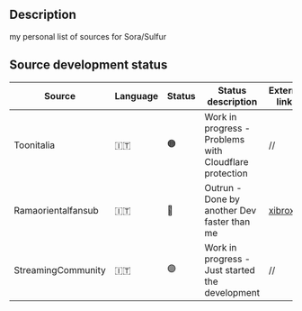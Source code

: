 ## Description
my personal list of sources for Sora/Sulfur

## Source development status

| Source | Language | Status | Status description | External links |
|-----------|-----------|-----------|-----------|-----------|
| Toonitalia | 🇮🇹 | :orange_circle: | Work in progress - Problems with Cloudflare protection | //  |
| Ramaorientalfansub | 🇮🇹 | :large_blue_circle: | Outrun - Done by another Dev faster than me | [xibrox](https://github.com/xibrox/sora-movie-module/tree/main/ramaorientalfansub)  |
| StreamingCommunity | 🇮🇹 | :purple_circle: | Work in progress - Just started the development | //  |
